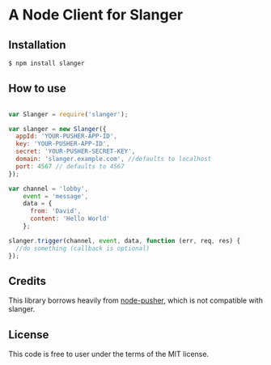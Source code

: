 # A Node Client for Slanger
## Installation
```bash
$ npm install slanger
```
## How to use
```javascript

var Slanger = require('slanger');

var slanger = new Slanger({
  appId: 'YOUR-PUSHER-APP-ID',
  key: 'YOUR-PUSHER-APP-ID',
  secret: 'YOUR-PUSHER-SECRET-KEY',
  domain: 'slanger.example.com', //defaults to localhost
  port: 4567 // defaults to 4567
});

var channel = 'lobby',
    event = 'message',
    data = {
      from: 'David',
      content: 'Hello World'
    };

slanger.trigger(channel, event, data, function (err, req, res) {
  //do something (callback is optional)
});

```
## Credits
This library borrows heavily from [node-pusher](https://github.com/crossbreeze/node-pusher), which is not compatible with slanger.


## License
This code is free to user under the terms of the MIT license.